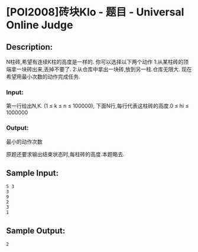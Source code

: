 # [POI2008]砖块Klo - 题目 - Universal Online Judge

## Description: 

N柱砖,希望有连续K柱的高度是一样的. 你可以选择以下两个动作 1:从某柱砖的顶端拿一块砖出来,丢掉不要了. 2:从仓库中拿出一块砖,放到另一柱.仓库无限大. 现在希望用最小次数的动作完成任务.

### Input: 

第一行给出N,K. (1 ≤ k ≤ n ≤ 100000), 下面N行,每行代表这柱砖的高度.0 ≤ hi ≤ 1000000

### Output: 

最小的动作次数

原题还要求输出结束状态时,每柱砖的高度.本题略去.


## Sample Input: 
```
5 3
3
9
2
3
1
```

## Sample Output: 
```
2
```
